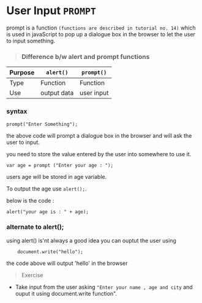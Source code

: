 # User Input  `PROMPT`


prompt is a function `(functions are described in tutorial no. 14)`  which is used in javaScript to pop up a dialogue box in the browser to let the user to input something.

> ### Difference b/w alert and prompt functions

Purpose      | `alert()`     | `prompt()`
-------------|---------------| -------------
|Type        | Function      |  Function
|Use         | output data   |  user input

### syntax
```
prompt("Enter Something");
```
the above code will prompt a dialogue box in the browser and will ask the user to input.

you need to store the value entered by the user into somewhere to use it.

```
var age = prompt ("Enter your age : ");
```
users age will be stored in age variable.

To output the age use `alert();`.

below is the code :

```
alert("your age is : " + age);
```

### alternate to alert();
using alert() is'nt always a good idea 
you can ouptut the user using

```
    document.write("hello");
```
the code above will output 'hello' in the browser

> Exercise
* Take input from the user asking `"Enter your name , age and city` and ouput it using document.write function". 
 